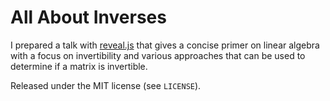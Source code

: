 # All About Inverses

I prepared a talk with [reveal.js](http://lab.hakim.se/reveal-js/) that gives a
concise primer on linear algebra with a focus on invertibility and various
approaches that can be used to determine if a matrix is invertible.

Released under the MIT license (see `LICENSE`).
